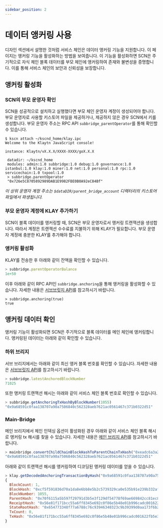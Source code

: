 ```yaml
---
sidebar_position: 2
---
```


# 데이터 앵커링 사용

디자인 섹션에서 설명한 것처럼 서비스 체인은 데이터 앵커링 기능을 지원합니다.
이 페이지는 앵커링 기능을 활성화하는 방법을 보여줍니다.
이 기능을 활성화하면 SCN은 주기적으로 자식 체인 블록 데이터를 부모 체인에 앵커링하여 존재와 불변성을 증명합니다.
이를 통해 서비스 체인의 보안과 신뢰성을 보장합니다.

## 앵커링 활성화 <a id="enable-anchoring"></a>

### SCN의 부모 운영자 확인 <a id="check-parent-operator-of-scn"></a>
SCN을 성공적으로 설치하고 실행했다면 부모 체인 운영자 계정이 생성되어야 합니다.
부모 운영자로 사용할 키스토어 파일을 제공하거나, 제공하지 않은 경우 SCN에서 키를 생성합니다.
부모 운영자 주소는 RPC API `subbridge_parentOperator`를 통해 확인할 수 있습니다.

```
$ kscn attach ~/kscnd_home/klay.ipc
Welcome to the Klaytn JavaScript console!

instance: Klaytn/vX.X.X/XXXX-XXXX/goX.X.X

 datadir: ~/kscnd_home
 modules: admin:1.0 subbridge:1.0 debug:1.0 governance:1.0 istanbul:1.0 klay:1.0 miner:1.0 net:1.0 personal:1.0 rpc:1.0 servicechain:1.0 txpool:1.0
 > subbridge.parentOperator
 "0x726e5C8705892989DAB1E9982FBE0B0A92eC84Bf"

```
*이 상위 운영자 계정 주소는 `$dataDIR/parent_bridge_account` 디렉터리의 키스토어 파일에서 파생됩니다.*


### 부모 운영자 계정에 KLAY 추가하기<a id="add-klay-to-parent-operator-account"></a>
SCN이 블록 데이터를 앵커링할 때, SCN은 부모 운영자로서 앵커링 트랜잭션을 생성합니다.
따라서 계정은 트랜잭션 수수료를 지불하기 위해 KLAY가 필요합니다. 부모 운영자 계정에 충분한 KLAY를 추가해야 합니다.

### 앵커링 활성화 <a id="enable-anchoring"></a>
KLAY를 전송한 후 아래와 같이 잔액을 확인할 수 있습니다.
```javascript
> subbridge.parentOperatorBalance
1e+50
```

이후 아래와 같이 RPC API인 `subbridge.anchoring`을 통해 앵커링을 활성화할 수 있습니다.
자세한 내용은 [서브브릿지 API](../../../references/service-chain-api/subbridge.md#subbridge_anchoring)를 참고하시기 바랍니다.
```
> subbridge.anchoring(true)
true
```

## 앵커링 데이터 확인 <a id="check-anchoring-data"></a>
앵커링 기능이 활성화되면 SCN은 주기적으로 블록 데이터를 메인 체인에 앵커링합니다.
앵커링된 데이터는 아래와 같이 확인할 수 있습니다.

### 하위 브리지 <a id="sub-bridge"></a>
서브 브리지에서는 아래와 같이 최신 앵커 블록 번호를 확인할 수 있습니다.
자세한 내용은 [서브브릿지 API](../../../references/service-chain-api/subbridge.md#subbridge_latestAnchoredBlockNumber)를 참고하시기 바랍니다.
```javascript
> subbridge.latestAnchoredBlockNumber
71025
```

또한 앵커링 트랜잭션 해시는 아래와 같이 서비스 체인 블록 번호로 확인할 수 있습니다.
```javascript
> subbridge.getAnchoringTxHashByBlockNumber(1055)
"0x9a68591c0faa138707a90a7506840c562328aeb7621ac0561467c371b0322d51"
```

### Main-Bridge <a id="sub-bridge"></a>
메인 브리지에서 체인 인덱싱 옵션이 활성화된 경우 아래와 같이 서비스 체인 블록 해시로 앵커링 tx 해시를 찾을 수 있습니다.
자세한 내용은 [메인 브리지 API](../../../references/service-chain-api/mainbridge.md#mainbridge_convertChildChainBlockHashToParentChainTxHash)를 참고하시기 바랍니다.

```javascript
> mainbridge.convertChildChainBlockHashToParentChainTxHash("0xeadc6a3a29a20c13824b5df1ba05cca1ed248d046382a4f2792aac8a6e0d1880")
"0x9a68591c0faa138707a90a7506840c562328aeb7621ac0561467c371b0322d51"
```

아래와 같이 트랜잭션 해시를 앵커링하여 디코딩된 앵커링 데이터를 얻을 수 있습니다.
```javascript
> klay.getDecodedAnchoringTransactionByHash("0x9a68591c0faa138707a90a7506840c562328aeb7621ac0561467c371b0322d51")
{
  BlockCount: 1,
  BlockHash: "0xcf5f591836d70a1da8e6bb8e5b2c5739329ca0e535b91e239b332af2e1b7f1f4",
  BlockNumber: 1055,
  ParentHash: "0x70f6115a5b597f29791d3b5e3f129df54778f69ae669842cc81ec8c432fee37c",
  ReceiptHash: "0x56e81f171bcc55a6ff8345e692c0f86e5b48e01b996cadc001622fb5e363b421",
  StateRootHash: "0x654773348f77a6788c76c93946340323c9b39399d0aa173f6b23fe082848d056",
  TxCount: 0,
  TxHash: "0x56e81f171bcc55a6ff8345e692c0f86e5b48e01b996cadc001622fb5e363b421"
}
```
